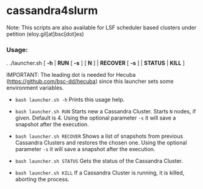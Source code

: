 # cassandra4slurm

Note: This scripts are also available for LSF scheduler based clusters under petition (eloy.gil[at]bsc[dot]es)

### Usage: 
. ./launcher.sh [ **-h** | **RUN** [ **-s** ] [ **N** ] | **RECOVER** [ **-s** ] | **STATUS** | **KILL** ]

IMPORTANT: The leading dot is needed for Hecuba (https://github.com/bsc-dd/hecuba) since this launcher sets some environment variables.

- `bash launcher.sh -h`	
	Prints this usage help.

- `bash launcher.sh RUN`
	Starts new a Cassandra Cluster. Starts `N` nodes, if given. Default is 4.
	Using the optional parameter `-s` it will save a snapshot after the execution.

- `bash launcher.sh RECOVER`
	Shows a list of snapshots from previous Cassandra Clusters and restores the chosen one.
	Using the optional parameter `-s` it will save a snapshot after the execution.

- `bash launcher.sh STATUS`
	Gets the status of the Cassandra Cluster.

- `bash launcher.sh KILL`
	If a Cassandra Cluster is running, it is killed, aborting the process.
